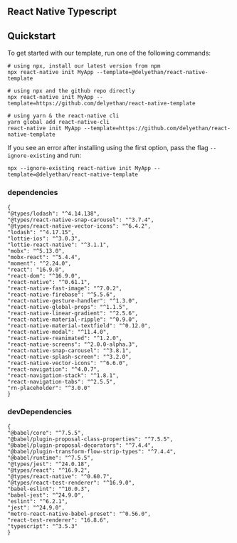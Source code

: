 ## React Native Typescript

## Quickstart

To get started with our template, run one of the following commands:
```shell
# using npx, install our latest version from npm
npx react-native init MyApp --template=@delyethan/react-native-template

# using npx and the github repo directly
npx react-native init MyApp --template=https://github.com/delyethan/react-native-template

# using yarn & the react-native cli
yarn global add react-native-cli
react-native init MyApp --template=https://github.com/delyethan/react-native-template
```

If you see an error after installing using the first option, pass the flag `--ignore-existing` and run:
```shell
npx --ignore-existing react-native init MyApp --template=@delyethan/react-native-template
```


### dependencies

    {
    "@types/lodash": "^4.14.138",
    "@types/react-native-snap-carousel": "^3.7.4",
    "@types/react-native-vector-icons": "^6.4.2",
    "lodash": "^4.17.15",
    "lottie-ios": "^3.0.3",
    "lottie-react-native": "^3.1.1",
    "mobx": "^5.13.0",
    "mobx-react": "^5.4.4",
    "moment": "^2.24.0",
    "react": "16.9.0",
    "react-dom": "^16.9.0",
    "react-native": "^0.61.1",
    "react-native-fast-image": "^7.0.2",
    "react-native-firebase": "^5.5.6",
    "react-native-gesture-handler": "^1.3.0",
    "react-native-global-props": "^1.1.5",
    "react-native-linear-gradient": "^2.5.6",
    "react-native-material-ripple": "^0.9.0",
    "react-native-material-textfield": "^0.12.0",
    "react-native-modal": "^11.4.0",
    "react-native-reanimated": "^1.2.0",
    "react-native-screens": "^2.0.0-alpha.3",
    "react-native-snap-carousel": "^3.8.1",
    "react-native-splash-screen": "^3.2.0",
    "react-native-vector-icons": "^6.6.0",
    "react-navigation": "^4.0.7",
    "react-navigation-stack": "^1.8.1",
    "react-navigation-tabs": "^2.5.5",
    "rn-placeholder": "^3.0.0"
    }

### devDependencies

    {
    "@babel/core": "^7.5.5",
    "@babel/plugin-proposal-class-properties": "^7.5.5",
    "@babel/plugin-proposal-decorators": "^7.4.4",
    "@babel/plugin-transform-flow-strip-types": "^7.4.4",
    "@babel/runtime": "^7.5.5",
    "@types/jest": "^24.0.18",
    "@types/react": "^16.9.2",
    "@types/react-native": "^0.60.7",
    "@types/react-test-renderer": "^16.9.0",
    "babel-eslint": "^10.0.3",
    "babel-jest": "^24.9.0",
    "eslint": "^6.2.1",
    "jest": "^24.9.0",
    "metro-react-native-babel-preset": "^0.56.0",
    "react-test-renderer": "16.8.6",
    "typescript": "^3.5.3"
    }
